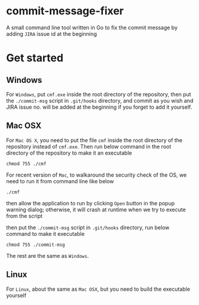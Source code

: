 # commit-message-fixer
A small command line tool written in Go to fix the commit message by adding `JIRA` issue id at the beginning

# Get started #

## Windows
For `Windows`, put `cmf.exe` inside the root directory of the repository, then put the `./commit-msg` script in `.git/hooks` directory, and commit as you wish and JIRA issue no. will be added at the beginning if you forget to add it yourself. 

## Mac OSX
For `Mac OS X`, you need to put the file `cmf` inside the root directory of the repository instead of `cmf.exe`. Then run below command in the root directory of the repository to make it an executable
```
chmod 755 ./cmf
```
For recent version of `Mac`, to walkaround the security check of the OS, we need to run it from command line like below
```
./cmf 
```
then allow the application to run by clicking `Open` button in the popup warning dialog; otherwise, it will crash at runtime when we try to execute from the script

then put the `./commit-msg` script in `.git/hooks` directory, run below command to make it executable
```
chmod 755 ./commit-msg
```
The rest are the same as `Windows`.

## Linux
For `Linux`, about the same as `Mac OSX`, but you need to build the executable yourself
